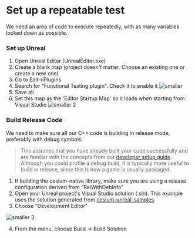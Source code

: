 # Set up a repeatable test

We need an area of code to execute repeatedly, with as many variables locked down as possible. 


### Set up Unreal
1) Open Unreal Editor (UnrealEditor.exe)
2) Create a blank map (project doesn't matter. Choose an existing one or create a new one)
3) Go to Edit->Plugins
4) Search for "Functional Testing plugin". Check it to enable it
![smaller](https://github.com/CesiumGS/cesium-unreal/assets/130494071/5a3bc9de-cdaf-4d9d-842d-104719426663)
5) Save all
6) Set this map as the 'Editor Startup Map' so it loads when starting from Visual Studio
![smaller 2](https://github.com/CesiumGS/cesium-unreal/assets/130494071/8ba5c6c2-8c97-4048-afe2-db74770d85cc)


### Build Release Code

We need to make sure all our C++ code is building in release mode, preferably with debug symbols.

> This assumes that you have already built your code successfully and are familiar with the concepts from our [developer setup guide](https://github.com/CesiumGS/cesium-unreal/blob/ue5-main/Documentation/developer-setup-windows.md). Although you could profile a debug build, it is typically more useful to build in release, since this is how a game is usually packaged.

1) If building the cesium-native library, make sure you are using a release configuration derived from "RelWithDebInfo"
2) Open your Unreal project's Visual Studio solution (.sln). This example uses the solution generated from [cesium-unreal-samples](https://github.com/CesiumGS/cesium-unreal-samples)
3) Choose "Development Editor"

![smaller 3](https://github.com/CesiumGS/cesium-unreal/assets/130494071/0e70065f-c717-466b-a92b-cab1dcfdd29b)

4) From the menu, choose Build -> Build Solution
